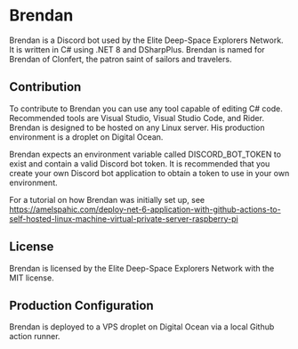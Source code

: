 # Brendan

Brendan is a Discord bot used by the Elite Deep-Space Explorers Network.  It is written in C# 
using .NET 8 and DSharpPlus.  Brendan is named for Brendan of Clonfert, the patron saint of
sailors and travelers.

## Contribution

To contribute to Brendan you can use any tool capable of editing C# code.  Recommended tools 
are Visual Studio, Visual Studio Code, and Rider.  Brendan is designed to be hosted on any Linux server.  His production environment
is a droplet on Digital Ocean.

Brendan expects an environment variable called DISCORD_BOT_TOKEN to exist and contain a valid Discord
bot token.  It is recommended that you create your own Discord bot application to obtain a token to use
in your own environment.

For a tutorial on how Brendan was initially set up, see https://amelspahic.com/deploy-net-6-application-with-github-actions-to-self-hosted-linux-machine-virtual-private-server-raspberry-pi

## License

Brendan is licensed by the Elite Deep-Space Explorers Network with the MIT license.

## Production Configuration

Brendan is deployed to a VPS droplet on Digital Ocean via a local Github action runner.
